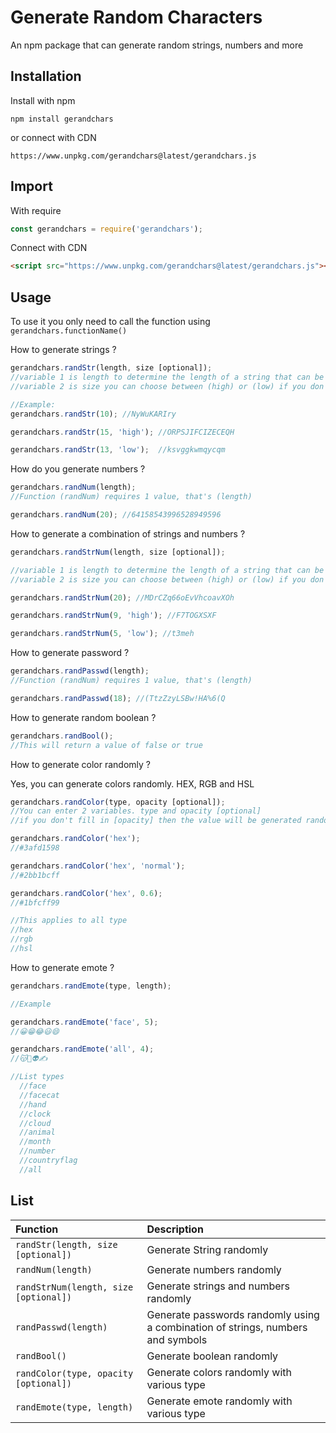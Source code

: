# Generate Random Characters

An npm package that can generate random strings, numbers and more

## Installation
Install with npm
```console
npm install gerandchars
```

or connect with CDN
```text
https://www.unpkg.com/gerandchars@latest/gerandchars.js
```

## Import
With require
```javascript
const gerandchars = require('gerandchars');
```

Connect with CDN
```html
<script src="https://www.unpkg.com/gerandchars@latest/gerandchars.js"></script>
```

## Usage
To use it you only need to call the function using `gerandchars.functionName()`

How to generate strings ?
```javascript
gerandchars.randStr(length, size [optional]);
//variable 1 is length to determine the length of a string that can be generated
//variable 2 is size you can choose between (high) or (low) if you don't fill it in it doesn't matter then the size will use the default size

//Example:
gerandchars.randStr(10); //NyWuKARIry

gerandchars.randStr(15, 'high'); //ORPSJIFCIZECEQH

gerandchars.randStr(13, 'low');  //ksvggkwmqycqm
```

How do you generate numbers ?
```javascript
gerandchars.randNum(length);
//Function (randNum) requires 1 value, that's (length)

gerandchars.randNum(20); //64158543996528949596
```

How to generate a combination of strings and numbers ?
```javascript
gerandchars.randStrNum(length, size [optional]);

//variable 1 is length to determine the length of a string that can be generated
//variable 2 is size you can choose between (high) or (low) if you don't fill it in it doesn't matter then the size will use the default size

gerandchars.randStrNum(20); //MDrCZq66oEvVhcoavXOh

gerandchars.randStrNum(9, 'high'); //F7TOGXSXF

gerandchars.randStrNum(5, 'low'); //t3meh
```

How to generate password ?
```javascript
gerandchars.randPasswd(length);
//Function (randNum) requires 1 value, that's (length)

gerandchars.randPasswd(18); //(TtzZzyLSBw!HA%6(Q
```

How to generate random boolean ?
```javascript
gerandchars.randBool();
//This will return a value of false or true
```

How to generate color randomly ?

Yes, you can generate colors randomly. HEX, RGB and HSL
```javascript
gerandchars.randColor(type, opacity [optional]);
//You can enter 2 variables. type and opacity [optional]
//if you don't fill in [opacity] then the value will be generated randomly but if you fill in the string 'normal' then the value is [1] or default and if you fill in [opacity] with a numeric value [example: 0.195, 0.5, 0.9] then this value will be used

gerandchars.randColor('hex');
//#3afd1598

gerandchars.randColor('hex', 'normal');
//#2bb1bcff

gerandchars.randColor('hex', 0.6);
//#1bfcff99

//This applies to all type
//hex
//rgb
//hsl
```

How to generate emote ?
```javascript
gerandchars.randEmote(type, length);

//Example

gerandchars.randEmote('face', 5);
//😀😁😂😃😄

gerandchars.randEmote('all', 4);
//😽👻👽✍

//List types
  //face
  //facecat
  //hand
  //clock
  //cloud
  //animal
  //month
  //number
  //countryflag
  //all
```


## List
| Function               | Description                                      |
| :--------------------- | :----------------------------------------------- |
| `randStr(length, size [optional])`      | Generate String randomly |
| `randNum(length)`      | Generate numbers randomly |
| `randStrNum(length, size [optional])`      | Generate strings and numbers randomly |
| `randPasswd(length)`      | Generate passwords randomly using a combination of strings, numbers and symbols |
| `randBool()`      | Generate boolean randomly |
| `randColor(type, opacity [optional])`      | Generate colors randomly with various type |
| `randEmote(type, length)`      | Generate emote randomly with various type |